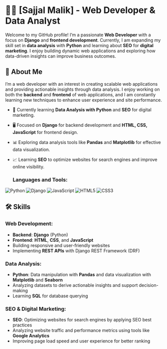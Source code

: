 # 👨‍💻 [Sajjal Malik] - Web Developer & Data Analyst

Welcome to my GitHub profile! I’m a passionate **Web Developer** with a focus on **Django** and **frontend development**. Currently, I am expanding my skill set in **data analysis** with **Python** and learning about **SEO** for **digital marketing**. I enjoy building dynamic web applications and exploring how data-driven insights can improve business outcomes.

## 🚀 About Me
I’m a web developer with an interest in creating scalable web applications and providing actionable insights through data analysis. I enjoy working on both the **backend** and **frontend** of web applications, and I am constantly learning new techniques to enhance user experience and site performance.

- 🌱 Currently learning **Data Analysis with Python** and **SEO** for digital marketing.
- 🖥️ Focused on **Django** for backend development and **HTML, CSS, JavaScript** for frontend design.
- 📊 Exploring data analysis tools like **Pandas** and **Matplotlib** for effective data visualization.
- 📈 Learning **SEO** to optimize websites for search engines and improve online visibility.

  ### Languages and Tools:
![Python](https://img.shields.io/badge/Python-3776AB?style=flat&logo=python&logoColor=white)
![Django](https://img.shields.io/badge/Django-092E20?style=flat&logo=django&logoColor=white)
![JavaScript](https://img.shields.io/badge/JavaScript-F7DF1E?style=flat&logo=javascript&logoColor=black)
![HTML5](https://img.shields.io/badge/HTML5-E34F26?style=flat&logo=html5&logoColor=white)
![CSS3](https://img.shields.io/badge/CSS3-1572B6?style=flat&logo=css3&logoColor=white)


## 🛠️ Skills

### Web Development:
- **Backend**: **Django** (Python)
- **Frontend**: **HTML**, **CSS**, and **JavaScript**
- Building responsive and user-friendly websites
- Implementing **REST APIs** with Django REST Framework (DRF)

### Data Analysis:
- **Python**: Data manipulation with **Pandas** and data visualization with **Matplotlib** and **Seaborn**
- Analyzing datasets to derive actionable insights and support decision-making
- Learning **SQL** for database querying

### SEO & Digital Marketing:
- **SEO**: Optimizing websites for search engines by applying SEO best practices
- Analyzing website traffic and performance metrics using tools like **Google Analytics**
- Improving page load speed and user experience for better ranking
